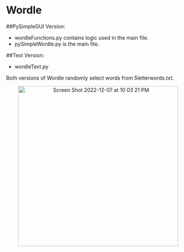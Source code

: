 # Wordle
##PySimpleGUI Version: 
- wordleFunctions.py contains logic used in the main file.
- pySimpleWordle.py is the main file. 
  
##Text Version: 
- wordleText.py

Both versions of Wordle randomly select words from 5letterwords.txt.

<div align="center">
<img width="438" alt="Screen Shot 2022-12-07 at 10 03 21 PM" src="https://user-images.githubusercontent.com/76240464/209466397-c9983357-7a9c-4aa9-a808-864827506031.png">
